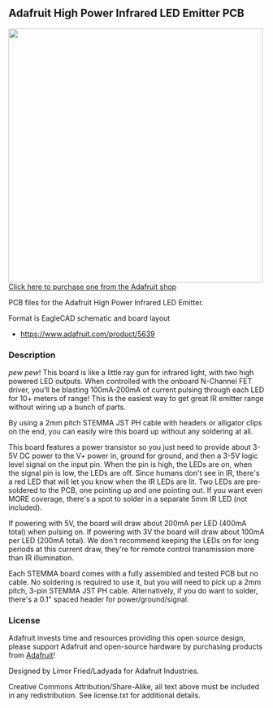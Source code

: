 ## Adafruit High Power Infrared LED Emitter PCB

<a href="http://www.adafruit.com/products/5639"><img src="assets/5639-03.jpg?raw=true" width="500px"><br/>
Click here to purchase one from the Adafruit shop</a>

PCB files for the Adafruit High Power Infrared LED Emitter. 

Format is EagleCAD schematic and board layout
* https://www.adafruit.com/product/5639

### Description

*pew* *pew*! This board is like a little ray gun for infrared light, with two high powered LED outputs. When controlled with the onboard N-Channel FET driver, you'll be blasting 100mA-200mA of current pulsing through each LED for 10+ meters of range! This is the easiest way to get great IR emitter range without wiring up a bunch of parts.

By using a 2mm pitch STEMMA JST PH cable with headers or alligator clips on the end, you can easily wire this board up without any soldering at all.

This board features a power transistor so you just need to provide about 3-5V DC power to the V+ power in, ground for ground, and then a 3-5V logic level signal on the input pin. When the pin is high, the LEDs are on, when the signal pin is low, the LEDs are off. Since humans don't see in IR, there's a red LED that will let you know when the IR LEDs are lit. Two LEDs are pre-soldered to the PCB, one pointing up and one pointing out. If you want even MORE coverage, there's a spot to solder in a separate 5mm IR LED (not included).

If powering with 5V, the board will draw about 200mA per LED (400mA total) when pulsing on. If powering with 3V the board will draw about 100mA per LED (200mA total). We don't recommend keeping the LEDs on for long periods at this current draw, they're for remote control transmission more than IR illumination.

Each STEMMA board comes with a fully assembled and tested PCB but no cable. No soldering is required to use it, but you will need to pick up  a 2mm pitch, 3-pin STEMMA JST PH cable. Alternatively, if you do want to solder, there's a 0.1" spaced header for power/ground/signal.

### License

Adafruit invests time and resources providing this open source design, please support Adafruit and open-source hardware by purchasing products from [Adafruit](https://www.adafruit.com)!

Designed by Limor Fried/Ladyada for Adafruit Industries.

Creative Commons Attribution/Share-Alike, all text above must be included in any redistribution. 
See license.txt for additional details.

